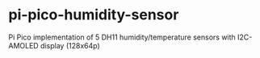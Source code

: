 # pi-pico-humidity-sensor
Pi Pico implementation of 5 DH11 humidity/temperature sensors with I2C-AMOLED display (128x64p)
